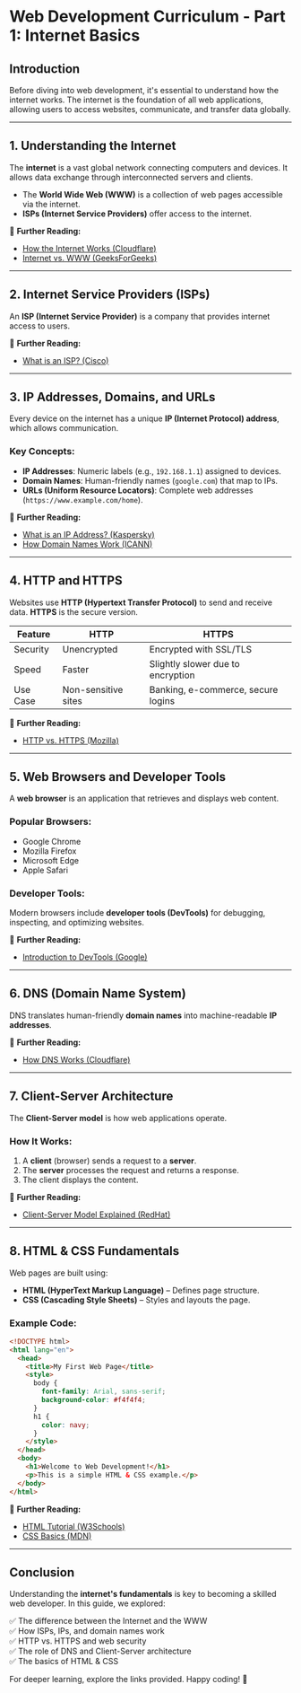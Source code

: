 # Web Development Curriculum - Part 1: Internet Basics

## Introduction

Before diving into web development, it's essential to understand how the internet works. The internet is the foundation of all web applications, allowing users to access websites, communicate, and transfer data globally.

---

## 1. Understanding the Internet

The **internet** is a vast global network connecting computers and devices. It allows data exchange through interconnected servers and clients.

- The **World Wide Web (WWW)** is a collection of web pages accessible via the internet.
- **ISPs (Internet Service Providers)** offer access to the internet.

📌 **Further Reading:**

- [How the Internet Works (Cloudflare)](https://www.cloudflare.com/learning/network-layer/how-does-the-internet-work/)
- [Internet vs. WWW (GeeksForGeeks)](https://www.geeksforgeeks.org/difference-between-internet-and-www/)

---

## 2. Internet Service Providers (ISPs)

An **ISP (Internet Service Provider)** is a company that provides internet access to users.

📌 **Further Reading:**

- [What is an ISP? (Cisco)](https://www.cisco.com/c/en/us/support/docs/ip/internet-protocol-ip/14179-how-inet-works.html)

---

## 3. IP Addresses, Domains, and URLs

Every device on the internet has a unique **IP (Internet Protocol) address**, which allows communication.

### Key Concepts:

- **IP Addresses**: Numeric labels (e.g., `192.168.1.1`) assigned to devices.
- **Domain Names**: Human-friendly names (`google.com`) that map to IPs.
- **URLs (Uniform Resource Locators)**: Complete web addresses (`https://www.example.com/home`).

📌 **Further Reading:**

- [What is an IP Address? (Kaspersky)](https://www.kaspersky.com/resource-center/definitions/what-is-an-ip-address)
- [How Domain Names Work (ICANN)](https://www.icann.org/resources/pages/what-2012-02-25-en)

---

## 4. HTTP and HTTPS

Websites use **HTTP (Hypertext Transfer Protocol)** to send and receive data. **HTTPS** is the secure version.

| Feature  | HTTP                | HTTPS                              |
| -------- | ------------------- | ---------------------------------- |
| Security | Unencrypted         | Encrypted with SSL/TLS             |
| Speed    | Faster              | Slightly slower due to encryption  |
| Use Case | Non-sensitive sites | Banking, e-commerce, secure logins |

📌 **Further Reading:**

- [HTTP vs. HTTPS (Mozilla)](https://developer.mozilla.org/en-US/docs/Web/HTTP/Overview)

---

## 5. Web Browsers and Developer Tools

A **web browser** is an application that retrieves and displays web content.

### Popular Browsers:

- Google Chrome
- Mozilla Firefox
- Microsoft Edge
- Apple Safari

### Developer Tools:

Modern browsers include **developer tools (DevTools)** for debugging, inspecting, and optimizing websites.

📌 **Further Reading:**

- [Introduction to DevTools (Google)](https://developer.chrome.com/docs/devtools/)

---

## 6. DNS (Domain Name System)

DNS translates human-friendly **domain names** into machine-readable **IP addresses**.

📌 **Further Reading:**

- [How DNS Works (Cloudflare)](https://www.cloudflare.com/learning/dns/what-is-dns/)

---

## 7. Client-Server Architecture

The **Client-Server model** is how web applications operate.

### How It Works:

1. A **client** (browser) sends a request to a **server**.
2. The **server** processes the request and returns a response.
3. The client displays the content.

📌 **Further Reading:**

- [Client-Server Model Explained (RedHat)](https://www.redhat.com/en/topics/cloud-computing/what-is-client-server-model)

---

## 8. HTML & CSS Fundamentals

Web pages are built using:

- **HTML (HyperText Markup Language)** – Defines page structure.
- **CSS (Cascading Style Sheets)** – Styles and layouts the page.

### Example Code:

```html
<!DOCTYPE html>
<html lang="en">
  <head>
    <title>My First Web Page</title>
    <style>
      body {
        font-family: Arial, sans-serif;
        background-color: #f4f4f4;
      }
      h1 {
        color: navy;
      }
    </style>
  </head>
  <body>
    <h1>Welcome to Web Development!</h1>
    <p>This is a simple HTML & CSS example.</p>
  </body>
</html>
```

📌 **Further Reading:**

- [HTML Tutorial (W3Schools)](https://www.w3schools.com/html/)
- [CSS Basics (MDN)](https://developer.mozilla.org/en-US/docs/Learn/CSS)

---

## Conclusion

Understanding the **internet's fundamentals** is key to becoming a skilled web developer. In this guide, we explored:

✅ The difference between the Internet and the WWW  
✅ How ISPs, IPs, and domain names work  
✅ HTTP vs. HTTPS and web security  
✅ The role of DNS and Client-Server architecture  
✅ The basics of HTML & CSS  

For deeper learning, explore the links provided. Happy coding! 🎉
